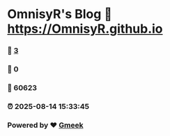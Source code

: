 # OmnisyR's Blog :link: https://OmnisyR.github.io 
### :page_facing_up: [3](https://OmnisyR.github.io/tag.html) 
### :speech_balloon: 0 
### :hibiscus: 60623 
### :alarm_clock: 2025-08-14 15:33:45 
### Powered by :heart: [Gmeek](https://github.com/Meekdai/Gmeek)
